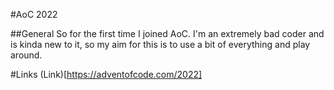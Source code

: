 #AoC 2022

##General
So for the first time I joined AoC.
I'm an extremely bad coder and is kinda new to it, so my aim for this is to use a bit of everything and play around.

#Links
(Link)[https://adventofcode.com/2022]


